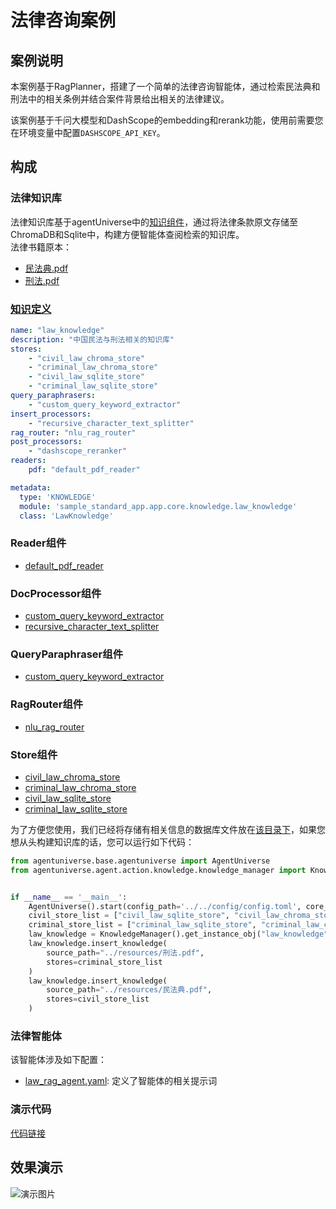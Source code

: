 # 法律咨询案例
## 案例说明
本案例基于RagPlanner，搭建了一个简单的法律咨询智能体，通过检索民法典和刑法中的相关条例并结合案件背景给出相关的法律建议。

该案例基于千问大模型和DashScope的embedding和rerank功能，使用前需要您在环境变量中配置`DASHSCOPE_API_KEY`。

## 构成
### 法律知识库
法律知识库基于agentUniverse中的[知识组件](../In-Depth_Guides/原理介绍/知识/知识.md)，通过将法律条款原文存储至ChromaDB和Sqlite中，构建方便智能体查阅检索的知识库。  
法律书籍原本：
- [民法典.pdf](../../../../sample_standard_app/intelligence/agentic/knowledge/raw_knowledge_file/民法典.pdf)
- [刑法.pdf](../../../../sample_standard_app/intelligence/agentic/knowledge/raw_knowledge_file/民法典.pdf)

### [知识定义](../../../../sample_standard_app/intelligence/agentic/knowledge/law_knowledge.yaml)
```yaml
name: "law_knowledge"
description: "中国民法与刑法相关的知识库"
stores:
    - "civil_law_chroma_store"
    - "criminal_law_chroma_store"
    - "civil_law_sqlite_store"
    - "criminal_law_sqlite_store"
query_paraphrasers:
    - "custom_query_keyword_extractor"
insert_processors:
    - "recursive_character_text_splitter"
rag_router: "nlu_rag_router"
post_processors:
    - "dashscope_reranker"
readers:
    pdf: "default_pdf_reader"

metadata:
  type: 'KNOWLEDGE'
  module: 'sample_standard_app.app.core.knowledge.law_knowledge'
  class: 'LawKnowledge'
```

### Reader组件
- [default_pdf_reader](../../../../agentuniverse/agent/action/knowledge/reader/file/pdf_reader.yaml)

### DocProcessor组件
- [custom_query_keyword_extractor](../../../../sample_standard_app/intelligence/agentic/knowledge/doc_processor/query_keyword_extractor.yaml)
- [recursive_character_text_splitter](../../../../agentuniverse/agent/action/knowledge/doc_processor/recursive_character_text_splitter.yaml)

### QueryParaphraser组件
- [custom_query_keyword_extractor](../../../../sample_standard_app/intelligence/agentic/knowledge/query_paraphraser/custom_query_keyword_extractor.yaml)

### RagRouter组件
- [nlu_rag_router](../../../../sample_standard_app/intelligence/agentic/knowledge/rag_router/nlu_rag_router.yaml)

### Store组件
- [civil_law_chroma_store](../../../../sample_standard_app/intelligence/agentic/knowledge/store/civil_law_chroma_store.yaml)
- [criminal_law_chroma_store](../../../../sample_standard_app/intelligence/agentic/knowledge/store/criminal_law_chroma_store.yaml)
- [civil_law_sqlite_store](../../../../sample_standard_app/intelligence/agentic/knowledge/store/civil_law_sqlite_store.yaml)
- [criminal_law_sqlite_store](../../../../sample_standard_app/intelligence/agentic/knowledge/store/criminal_law_sqlite_store.yaml)

为了方便您使用，我们已经将存储有相关信息的数据库文件放在[该目录下](../../../../sample_standard_app/db)，如果您想从头构建知识库的话，您可以运行如下代码：
```python
from agentuniverse.base.agentuniverse import AgentUniverse
from agentuniverse.agent.action.knowledge.knowledge_manager import KnowledgeManager


if __name__ == '__main__':
    AgentUniverse().start(config_path='../../config/config.toml', core_mode=True)
    civil_store_list = ["civil_law_sqlite_store", "civil_law_chroma_store"]
    criminal_store_list = ["criminal_law_sqlite_store", "criminal_law_chroma_store"]
    law_knowledge = KnowledgeManager().get_instance_obj("law_knowledge")
    law_knowledge.insert_knowledge(
        source_path="../resources/刑法.pdf",
        stores=criminal_store_list
    )
    law_knowledge.insert_knowledge(
        source_path="../resources/民法典.pdf",
        stores=civil_store_list
    )
```

### 法律智能体
该智能体涉及如下配置：
- [law_rag_agent.yaml](../../../../sample_standard_app/intelligence/agentic/agent/agent_instance/rag_agent_case/law_rag_agent.yaml): 定义了智能体的相关提示词


### 演示代码
[代码链接](../../../../sample_standard_app/intelligence/test/law_chat_bot.py)

## 效果演示
![演示图片](../../_picture/law_agent_demo.png)